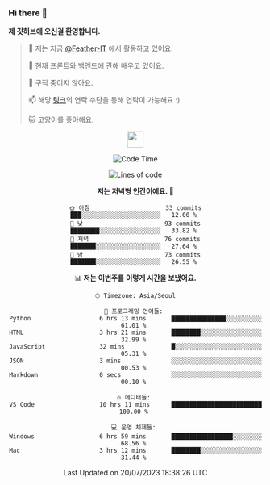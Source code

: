 ### Hi there 👋

**제 깃허브에 오신걸 환영합니다.**
 > 🔭 저는 지금 [@Feather-IT](https://www.github.com/Feather-IT) 에서 활동하고 있어요.
> 
 >  🌱 현재 프론트와 백엔드에 관해 배우고 있어요.
> 
 >  🚫 구직 중이지 않아요.
> 
 > 📫 해당 [링크](https://litt.ly/wh3nilvyou)의 연락 수단을 통해 연락이 가능해요 :)
>
 > 🐱 고양이를 좋아해요.

<div align="center"> 
 <a href="https://litt.ly/wh3nilvyou">
    <img src="https://github.githubassets.com/images/mona-loading-default.gif" width="32" />
 </a>

<!--START_SECTION:waka-->
![Code Time](http://img.shields.io/badge/Code%20Time-9%20hrs%2032%20mins-blue)

![Lines of code](https://img.shields.io/badge/%EC%A0%80%EB%8A%94%20%EC%97%AC%ED%83%9C%EA%B9%8C%EC%A7%80%20-365.2%20thousand%20%EC%A4%84%EC%9D%98%20%EC%BD%94%EB%93%9C%EB%A5%BC%20%EC%9E%91%EC%84%B1%ED%96%88%EC%96%B4%EC%9A%94.-blue)

**저는 저녁형 인간이에요. 🦉** 

```text
🌞 아침                     33 commits          ███░░░░░░░░░░░░░░░░░░░░░░   12.00 % 
🌆 낮　                     93 commits          ████████░░░░░░░░░░░░░░░░░   33.82 % 
🌃 저녁                     76 commits          ███████░░░░░░░░░░░░░░░░░░   27.64 % 
🌙 밤　                     73 commits          ███████░░░░░░░░░░░░░░░░░░   26.55 % 
```


📊 **저는 이번주를 이렇게 시간을 보냈어요.** 

```text
🕑︎ Timezone: Asia/Seoul

💬 프로그래밍 언어들: 
Python                   6 hrs 13 mins       ███████████████░░░░░░░░░░   61.01 % 
HTML                     3 hrs 21 mins       ████████░░░░░░░░░░░░░░░░░   32.99 % 
JavaScript               32 mins             █░░░░░░░░░░░░░░░░░░░░░░░░   05.31 % 
JSON                     3 mins              ░░░░░░░░░░░░░░░░░░░░░░░░░   00.53 % 
Markdown                 0 secs              ░░░░░░░░░░░░░░░░░░░░░░░░░   00.10 % 

🔥 에디터들: 
VS Code                  10 hrs 11 mins      █████████████████████████   100.00 % 

💻 운영 체제들: 
Windows                  6 hrs 59 mins       █████████████████░░░░░░░░   68.56 % 
Mac                      3 hrs 12 mins       ████████░░░░░░░░░░░░░░░░░   31.44 % 
```


 Last Updated on 20/07/2023 18:38:26 UTC
<!--END_SECTION:waka-->
</div>

